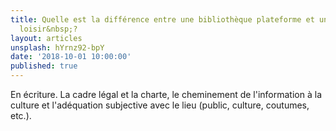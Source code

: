 ```yaml
---
title: Quelle est la différence entre une bibliothèque plateforme et un centre de
  loisir&nbsp;?
layout: articles
unsplash: hYrnz92-bpY
date: '2018-10-01 10:00:00'
published: true
---
```


En écriture. La cadre légal et la charte, le cheminement de l'information à la culture et l'adéquation subjective avec le lieu (public, culture, coutumes, etc.).